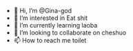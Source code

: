 - 👋 Hi, I’m @Gina-god
- 👀 I’m interested in Eat shit
- 🌱 I’m currently learning laoba
- 💞️ I’m looking to collaborate on cheshuo
- 📫 How to reach me toilet

<!---
Gina-god/Gina-god is a ✨ special ✨ repository because its `README.md` (this file) appears on your GitHub profile.
You can click the Preview link to take a look at your changes.
--->
